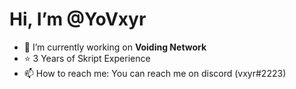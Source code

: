 # Hi, I’m **@YoVxyr**
- 🌱 I’m currently working on **Voiding Network**
- ⭐ 3 Years of Skript Experience
- 📫 How to reach me: You can reach me on discord (vxyr#2223)

